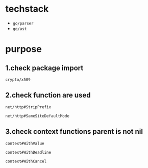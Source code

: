 # techstack
- `go/parser` 
- `go/ast`

# purpose

## 1.check package import
`crypto/x509`

## 2.check function are used
`net/http#StripPrefix`

`net/http#SameSiteDefaultMode`

## 3.check context functions parent is not nil
`context#WithValue`

`context#WithDeadline`

`context#WithCancel`